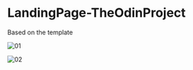# LandingPage-TheOdinProject

Based on the template
 
![01](https://user-images.githubusercontent.com/30688325/206341435-e35ec93f-4346-4ae2-b189-32df99e39b50.png)

![02](https://user-images.githubusercontent.com/30688325/206341440-27acca46-2e8a-480c-ac41-bc5c3c28692d.png)
